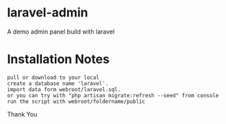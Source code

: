 # laravel-admin
A demo admin panel build with laravel 

# Installation Notes
	pull or download to your local 
	create a database name 'laravel'.
	import data form webroot/laravel.sql.
	or you can try with "php artisan migrate:refresh --seed" from console
	run the script with webroot/foldername/public 
Thank You  